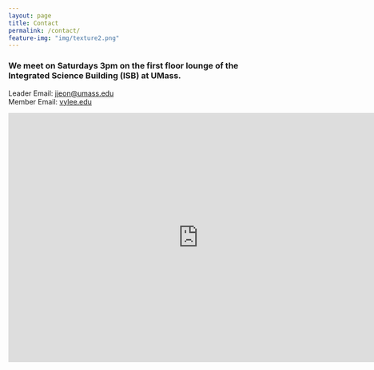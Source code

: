 ```yaml
---
layout: page
title: Contact
permalink: /contact/
feature-img: "img/texture2.png"
---
```

<h3>We meet on Saturdays 3pm on the first floor lounge of the Integrated Science Building (ISB) at UMass.</h3>

Leader Email: [jjeon@umass.edu](jjeon@umass.edu)<br />
Member Email: [vylee.edu](vylee@umass.edu)<br />
<iframe src="https://docs.google.com/forms/d/e/1FAIpQLSesUvgBN3yv7W5qPWy4w7wnOP9wck9LjZwkp4KoH09ynElqvQ/viewform?embedded=true" width="760" height="500" frameborder="0" marginheight="0" marginwidth="0">Loading...</iframe>
 

